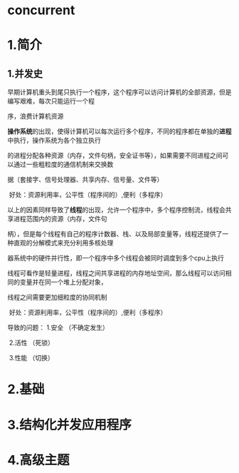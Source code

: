 # concurrent

# 1.简介

## 1.并发史

​		早期计算机重头到尾只执行一个程序，这个程序可以访问计算机的全部资源，但是编写艰难，每次只能运行一个程

序，浪费计算机资源

​		**操作系统**的出现，使得计算机可以每次运行多个程序，不同的程序都在单独的**进程**中执行，操作系统为各个独立执行

的进程分配各种资源（内存，文件句柄，安全证书等），如果需要不同进程之间可以通过一些粗粒度的通信机制来交换数

据（套接字、信号处理器、共享内存、信号量、文件等）

​		好处：资源利用率，公平性（程序间的）,便利（多程序）

​	以上的因素同样导致了**线程**的出现，允许一个程序中，多个程序控制流，线程会共享进程范围内的资源（内存，文件句

柄），但是每个线程有自己的程序计数器、栈、以及局部变量等，线程还提供了一种直观的分解模式来充分利用多核处理

器系统中的硬件并行性，即一个程序中多个线程会被同时调度到多个cpu上执行

​	线程可看作是轻量进程，线程之间共享进程的内存地址空间，那么线程可以访问相同的变量并在同一个堆上分配对象，

线程之间需要更加细粒度的协同机制

​		好处：资源利用率，公平性（程序间的）,便利（多程序）

导致的问题：  1.安全 （不确定发生）

​						2.活性   （死锁）

​						3.性能   （切换）

# 2.基础

# 3.结构化并发应用程序

# 4.高级主题